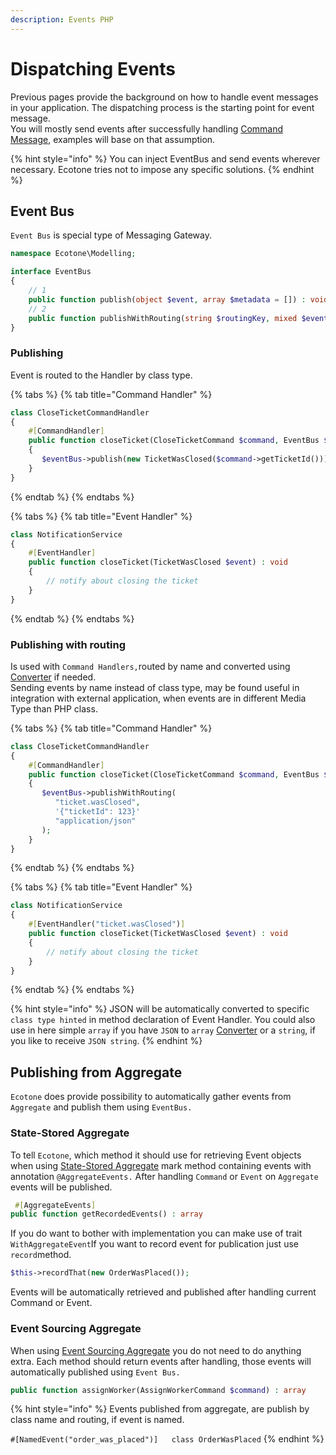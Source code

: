 ```yaml
---
description: Events PHP
---
```


# Dispatching Events

Previous pages provide the background on how to handle event messages in your application. The dispatching process is the starting point for event message.  
You will mostly send events after successfully handling [Command Message](../command-handling/), examples will base on that assumption.

{% hint style="info" %}
You can inject EventBus and send events wherever necessary. Ecotone tries not to impose any  specific solutions.
{% endhint %}

## Event Bus

`Event Bus` is special type of Messaging Gateway. 

```php
namespace Ecotone\Modelling;

interface EventBus
{
    // 1
    public function publish(object $event, array $metadata = []) : void;
    // 2
    public function publishWithRouting(string $routingKey, mixed $event = [], string $eventMediaType = MediaType::APPLICATION_X_PHP, array $metadata = []) : void;
}
```

### Publishing 

Event is routed to the Handler by class type.

{% tabs %}
{% tab title="Command Handler" %}
```php
class CloseTicketCommandHandler
{   
    #[CommandHandler]
    public function closeTicket(CloseTicketCommand $command, EventBus $eventBus) : void
    {
       $eventBus->publish(new TicketWasClosed($command->getTicketId())); 
    }   
}
```
{% endtab %}
{% endtabs %}

{% tabs %}
{% tab title="Event Handler" %}
```php
class NotificationService
{   
    #[EventHandler]
    public function closeTicket(TicketWasClosed $event) : void
    {
        // notify about closing the ticket
    }   
}
```
{% endtab %}
{% endtabs %}

### Publishing with routing

Is used with `Command Handlers,`routed by name and converted using [Converter](../../messaging/conversion/) if needed.  
Sending events by name instead of class type, may be found useful in integration with external application, when events are in different Media Type than PHP class.  

{% tabs %}
{% tab title="Command Handler" %}
```php
class CloseTicketCommandHandler
{   
    #[CommandHandler]
    public function closeTicket(CloseTicketCommand $command, EventBus $eventBus) : void
    {
       $eventBus->publishWithRouting(
          "ticket.wasClosed", 
          '{"ticketId": 123}'
          "application/json"
       ); 
    }   
}
```
{% endtab %}
{% endtabs %}

{% tabs %}
{% tab title="Event Handler" %}
```php
class NotificationService
{   
    #[EventHandler("ticket.wasClosed")]
    public function closeTicket(TicketWasClosed $event) : void
    {
        // notify about closing the ticket
    }   
}
```
{% endtab %}
{% endtabs %}

{% hint style="info" %}
JSON will be automatically converted to specific `class type hinted` in method declaration of Event Handler. You could also use in here simple `array` if you have `JSON` to `array` [Converter](../../messaging/conversion/) or a `string`, if you like to receive `JSON string`.
{% endhint %}

## Publishing from Aggregate

`Ecotone` does provide possibility to automatically gather events from `Aggregate` and publish them using `EventBus.` 

### State-Stored Aggregate

To tell `Ecotone`, which method it should use for retrieving Event objects when using [State-Stored Aggregate](../command-handling/state-stored-aggregate.md#state-stored-aggregate) mark method containing events with annotation `@AggregateEvents.` After handling `Command` or `Event`  on `Aggregate` events will be published. 

```php
 #[AggregateEvents]
public function getRecordedEvents() : array
```

 If you do want to bother with implementation you can make use of trait `WithAggregateEvent`If you want to record event for publication just use `record`method.

```php
$this->recordThat(new OrderWasPlaced());
```

Events will be automatically retrieved and published after handling current Command or Event.

### Event Sourcing Aggregate

When using [Event Sourcing Aggregate](../event-sourcing.md#event-sourced-aggregate) you do not need to do anything extra. Each method should return events after handling, those events will automatically published using `Event Bus.`

```php
public function assignWorker(AssignWorkerCommand $command) : array
```

{% hint style="info" %}
Events published from aggregate, are publish by class name and routing, if event is named.  
  
`#[NamedEvent("order_was_placed")]  
class OrderWasPlaced`
{% endhint %}

